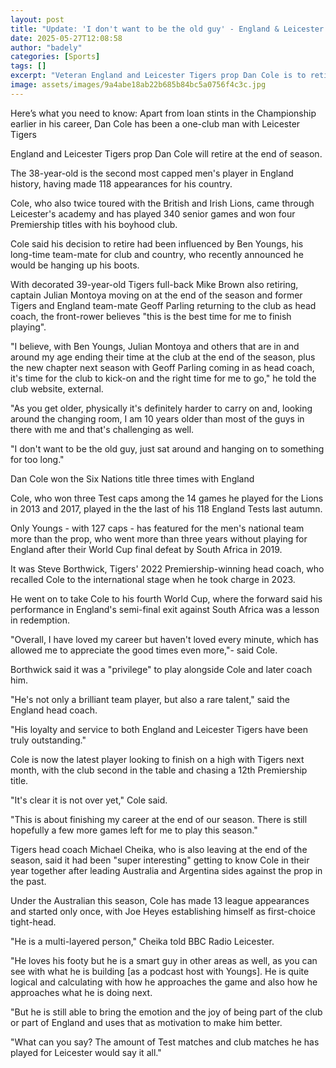 ```yaml
---
layout: post
title: "Update: 'I don't want to be the old guy' - England & Leicester prop Cole to retire"
date: 2025-05-27T12:08:58
author: "badely"
categories: [Sports]
tags: []
excerpt: "Veteran England and Leicester Tigers prop Dan Cole is to retire at the end of the season."
image: assets/images/9a4abe18ab22b685b84bc5a0756f4c3c.jpg
---
```


Here’s what you need to know: Apart from loan stints in the Championship earlier in his career, Dan Cole has been a one-club man with Leicester Tigers

England and Leicester Tigers prop Dan Cole will retire at the end of season.

The 38-year-old is the second most capped men's player in England history, having made 118 appearances for his country.

Cole, who also twice toured with the British and Irish Lions, came through Leicester's academy and has played 340 senior games and won four Premiership titles with his boyhood club.

Cole said his decision to retire had been influenced by Ben Youngs, his long-time team-mate for club and country, who recently announced he would be hanging up his boots.

With decorated 39-year-old Tigers full-back Mike Brown also retiring, captain Julian Montoya moving on at the end of the season and former Tigers and England team-mate Geoff Parling returning to the club as head coach, the front-rower believes "this is the best time for me to finish playing".

"I believe, with Ben Youngs, Julian Montoya and others that are in and around my age ending their time at the club at the end of the season, plus the new chapter next season with Geoff Parling coming in as head coach, it's time for the club to kick-on and the right time for me to go," he told the club website, external.

"As you get older, physically it's definitely harder to carry on and, looking around the changing room, I am 10 years older than most of the guys in there with me and that's challenging as well.

"I don't want to be the old guy, just sat around and hanging on to something for too long."

Dan Cole won the Six Nations title three times with England

Cole, who won three Test caps among the 14 games he played for the Lions in 2013 and 2017, played in the the last of his 118 England Tests last autumn.

Only Youngs - with 127 caps - has featured for the men's national team more than the prop, who went more than three years without playing for England after their World Cup final defeat by South Africa in 2019.

It was Steve Borthwick, Tigers' 2022 Premiership-winning head coach, who recalled Cole to the international stage when he took charge in 2023.

He went on to take Cole to his fourth World Cup, where the forward said his performance in England's semi-final exit against South Africa was a lesson in redemption.

"Overall, I have loved my career but haven't loved every minute, which has allowed me to appreciate the good times even more,"- said Cole.

Borthwick said it was a "privilege" to play alongside Cole and later coach him.

"He's not only a brilliant team player, but also a rare talent," said the England head coach. 

"His loyalty and service to both England and Leicester Tigers have been truly outstanding."

Cole is now the latest player looking to finish on a high with Tigers next month, with the club second in the table and chasing a 12th Premiership title.

"It's clear it is not over yet," Cole said.

"This is about finishing my career at the end of our season. There is still hopefully a few more games left for me to play this season."

Tigers head coach Michael Cheika, who is also leaving at the end of the season, said it had been "super interesting" getting to know Cole in their year together after leading Australia and Argentina sides against the prop in the past.

Under the Australian this season, Cole has made 13 league appearances and started only once, with Joe Heyes establishing himself as first-choice tight-head.

"He is a multi-layered person," Cheika told BBC Radio Leicester.

"He loves his footy but he is a smart guy in other areas as well, as you can see with what he is building [as a podcast host with Youngs]. He is quite logical and calculating with how he approaches the game and also how he approaches what he is doing next.

"But he is still able to bring the emotion and the joy of being part of the club or part of England and uses that as motivation to make him better.

"What can you say? The amount of Test matches and club matches he has played for Leicester would say it all."

